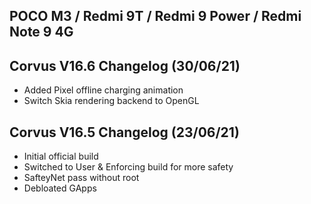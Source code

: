 ## POCO M3 / Redmi 9T / Redmi 9 Power / Redmi Note 9 4G 

## Corvus V16.6 Changelog (30/06/21)

- Added Pixel offline charging animation
- Switch Skia rendering backend to OpenGL

## Corvus V16.5 Changelog (23/06/21)

- Initial official build
- Switched to User & Enforcing build for more safety
- SafteyNet pass without root
- Debloated GApps
